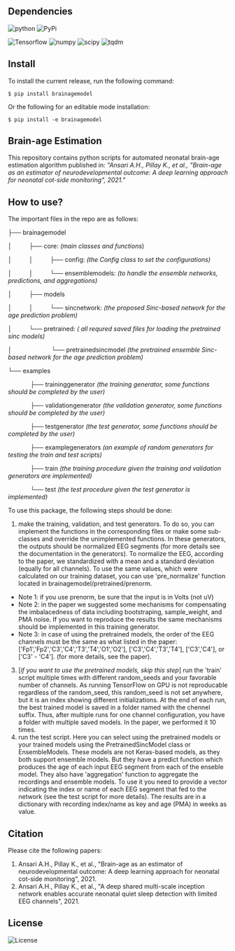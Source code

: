 ## Dependencies
![python](https://img.shields.io/static/v1?label=python&message=3.6%20%7C%203.7%20%7C%203.8&color=blue) ![PyPi](https://img.shields.io/static/v1?label=pypi%20package&message=2.5.0&color=blue)

![Tensorflow](https://img.shields.io/static/v1?label=tensorflow&message=2.1&color=green) ![numpy](https://img.shields.io/static/v1?label=numpy&message=1.18&color=green) ![scipy](https://img.shields.io/static/v1?label=scipy&message=1.4&color=green) ![tqdm](https://img.shields.io/static/v1?label=tqdm&message=4.43&color=green)

## Install

To install the current release, run the following command: 
```
$ pip install brainagemodel
```

Or the following for an editable mode installation:
```
$ pip install -e brainagemodel
```


## Brain-age Estimation
This repository contains python scripts for automated neonatal brain-age estimation algorithm published in:
*"Ansari A.H., Pillay K., et al., "Brain-age as an estimator of neurodevelopmental outcome: A deep learning approach for neonatal cot-side monitoring", 2021."*

## How to use?
The important files in the repo are as follows:

├──  brainagemodel

│&nbsp;&nbsp;&nbsp;&nbsp;&nbsp;&nbsp;&nbsp;&nbsp;&nbsp;&nbsp;├──  core:   *(main classes and functions*)

│&nbsp;&nbsp;&nbsp;&nbsp;&nbsp;&nbsp;&nbsp;&nbsp;&nbsp;&nbsp;│&nbsp;&nbsp;&nbsp;&nbsp;&nbsp;&nbsp;&nbsp;&nbsp;&nbsp;&nbsp;├──   config: *(the Config class to set the configurations)*

│&nbsp;&nbsp;&nbsp;&nbsp;&nbsp;&nbsp;&nbsp;&nbsp;&nbsp;&nbsp;│&nbsp;&nbsp;&nbsp;&nbsp;&nbsp;&nbsp;&nbsp;&nbsp;&nbsp;&nbsp;└──   ensemblemodels: *(to handle the ensemble networks, predictions, and aggregations)*

│&nbsp;&nbsp;&nbsp;&nbsp;&nbsp;&nbsp;&nbsp;&nbsp;&nbsp;&nbsp;├──  models

│&nbsp;&nbsp;&nbsp;&nbsp;&nbsp;&nbsp;&nbsp;&nbsp;&nbsp;&nbsp;│&nbsp;&nbsp;&nbsp;&nbsp;&nbsp;&nbsp;&nbsp;&nbsp;&nbsp;&nbsp;└──   sincnetwork: *(the proposed Sinc-based network for the age prediction problem)*

│&nbsp;&nbsp;&nbsp;&nbsp;&nbsp;&nbsp;&nbsp;&nbsp;&nbsp;&nbsp;└──  pretrained: *( all requred saved files for loading the pretrained sinc models)*

│&nbsp;&nbsp;&nbsp;&nbsp;&nbsp;&nbsp;&nbsp;&nbsp;&nbsp;&nbsp;&nbsp;&nbsp;&nbsp;&nbsp;&nbsp;&nbsp;&nbsp;&nbsp;&nbsp;&nbsp;&nbsp;&nbsp;&nbsp;└──   pretrainedsincmodel *(the pretrained  ensemble Sinc-based network for the age prediction problem)*

└──  examples

&nbsp;&nbsp;&nbsp;&nbsp;&nbsp;&nbsp;&nbsp;&nbsp;&nbsp;&nbsp;&nbsp;&nbsp;&nbsp;├──  traininggenerator  *(the training generator, some functions should be completed by the user)*

&nbsp;&nbsp;&nbsp;&nbsp;&nbsp;&nbsp;&nbsp;&nbsp;&nbsp;&nbsp;&nbsp;&nbsp;&nbsp;├──  validationgenerator  *(the validation generator, some functions should be completed by the user)*

&nbsp;&nbsp;&nbsp;&nbsp;&nbsp;&nbsp;&nbsp;&nbsp;&nbsp;&nbsp;&nbsp;&nbsp;&nbsp;├──  testgenerator  *(the test generator, some functions should be completed by the user)*

&nbsp;&nbsp;&nbsp;&nbsp;&nbsp;&nbsp;&nbsp;&nbsp;&nbsp;&nbsp;&nbsp;&nbsp;&nbsp;├──  examplegenerators  *(an example of random generators for testing the train and test scripts)*

&nbsp;&nbsp;&nbsp;&nbsp;&nbsp;&nbsp;&nbsp;&nbsp;&nbsp;&nbsp;&nbsp;&nbsp;&nbsp;├──  train  *(the training procedure given the training and validation generators are implemented)*

&nbsp;&nbsp;&nbsp;&nbsp;&nbsp;&nbsp;&nbsp;&nbsp;&nbsp;&nbsp;&nbsp;&nbsp;&nbsp;└──   test  *(the test procedure given the test generator is implemented)*


To use this package, the following steps should be done:
1. make the training, validation, and test generators. To do so, you can implement the functions in the corresponding files or make some sub-classes and override the unimplemented functions. In these generators, the outputs should be normalized EEG segments (for more details see the documentation in the generators). To normalize the EEG, according to the paper, we standardized with a mean and a standard deviation (equally for all channels). To use the same values, which were calculated on our training dataset, you can use 'pre_normalize' function located in brainagemodel/pretrained/prenorm.
  * Note 1: if you use prenorm, be sure that the input is in Volts (not uV)
  * Note 2: in the paper we suggested some mechanisms for compensating the imbalacedness of data including bootstraping, sample_weight, and PMA noise. If you want to reproduce the results the same mechanisms should be implemented in this training generator.
  * Note 3: in case of using the pretrained models, the order of the EEG channels must be the same as what listed in the paper: ['Fp1','Fp2','C3','C4','T3','T4','O1','O2'], ['C3','C4','T3','T4'], ['C3','C4'], or ['C3' - 'C4']. (for more details, see the paper).
3.  [*if you want to use the pretrained models, skip this step*] run the 'train' script multiple times with different random_seeds and your favorable number of channels. As running TensorFlow on GPU is not reproducable regardless of the random_seed, this random_seed is not set anywhere, but it is an index showing different initializations. At the end of each run, the best trained model is saved in a folder named with the chennel suffix. Thus, after multiple runs for one channel configuration, you have a folder with multiple saved models. In the paper, we performed it 10 times.
4.  run the test script. Here you can select using the pretrained models or your trained models using the PretrainedSincModel class or EnsembleModels. These models are not Keras-based models, as they both support ensemble models. But they have a predict function which produces the age of each input EEG segment from each of the enseble model. They also have 'aggregation' function to aggregate the recordings and ensemble models. To use it you need to provide a vector indicating the index or name of each EEG segment that fed to the network (see the test script for more details). The results are in a dictionary with recording index/name as key and age (PMA) in weeks as value.

## Citation
Please cite the following papers: 
1. Ansari A.H., Pillay K., et al., "Brain-age as an estimator of neurodevelopmental outcome: A deep learning approach for neonatal cot-side monitoring", 2021. 
2. Ansari A.H., Pillay K., et al., "A deep shared multi-scale inception network enables accurate neonatal quiet sleep detection with limited EEG channels", 2021.

## License
![License](https://img.shields.io/static/v1?label=License&message=MIT&color=green)

